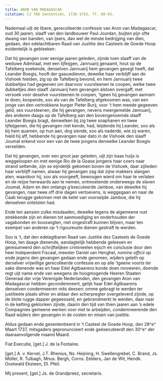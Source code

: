 ```yaml
---
title: ARON VAN MADAGASCAR
citation: CJ 786 Sententiën, 1736-1743, ff. 88-93.
---
```


Nademaal uijt de libere, gerecolleerde confessie van Aron van Madagascar, oud 30 jaaren, slaaff van den landbouwer Paul Jourdan, buijten pijn ofte dwang van banden, van ijsers, dan wel de minste bedrijging van dien, gedaan, den edelachtbaren Raad van Justitie des Casteels de Goede Hoop evidentelijk is gebleeken:

Dat hij gevangen over eenige jaaren geleden, zijnde toen slaaff van de weduwe Admiraal, met een lijfeijgen, Jannuarij genaamt, hout op de Tafelberg soekende, denselven Jannuarij hem gevangen gesegt heeft, dat Leander Boegis, hooft der gaauwdieven, dewelke haar verblijff aan de Vishoek hielden, zig op de Tafelberg bevond, en hem Jannuarij twee dubbeltjes had gegeeven om daarvoor vuursteenen te coopen, welke twee dubbeltjes dien slaaff Jannuarij hem gevangen alstoen overgaff, met versoek voor deselve vuursteenen te coopen, ’tgeen hij gevangen aannam te doen, koopende, soo als van de Tafelberg afgekoomen was, van een jonge van den vertrokkene burger Pieter Burij, voor ’t hem meede gegeeven geld, ses vuursteenen, die hij gevangen, nevens meergemelde Jannuarij, des anderen daags op de Tafelberg aan den bovengenoemde slaaff Leander Boegis bragt, denwelken bij zig twee snaphanen en twee lijfeijgenen, die hij gevangen niet kende, had, leijdende hij Leander, soo als bij hem quamen, op hun aan, dog siende, soo als naderde, wie zij waren, hield hij aff, hebbende hij gevangen naar dato in de Vishoek den slaaff Joumat erkend voor een van de twee jongens denwelke Leander Boegis verselden.

Dat hij gevangen, over een groot jaar geleden, uijt zijn baas huijs is weggeloopen en met eenige Rio de la Goase jongens haar coers naar strand settende, zijn se eijndelijk gekomen boven de Vishoek, daar zijlieden haar verblijff namen, alwaar hij gevangen zag dat zijne makkers slangen aten, waardoor hij, soo als voorgeeft, bewoogen wierd om haar te verlaten en de reijse herwaards aan te nemen, ontmoetende onderweegs de slaven Joumat, Adam en den onlangs g’executeerde Jamboe, van dewelke hij gevangen, naar twee off drie dagen vertoevens, is weggegaan en naar de Caab terugge gekomen met de ketel van voorseijde Jamboe, die hij denselven ontstolen had.

Ende ten aansien zulke misdaaden, dewelke tegens de algemeene rust strekkende zijn en dienen tot aanmoediging en onderhouden der vagabonden en booswigten, niet ongestraft kunnen blijven, maar ten exempel van anderen op ’t rigoureuste dienen gestraft te werden.

Soo is ’t, dat den edelagtbaren Raad van Justitie des Casteels de Goede Hoop, ten daage dienende, aandagtelijk hebbende geleesen en geresumeerd den schrijftelijken crimineelen eijsch en conclusie door den heer Independent Fiscaal, meester Daniel van Henghel, *nomine officii* op ende jegens den gevangen gedaan ende genomen, wijders geleth op derselver vrijwillige gerecolleerde confessie en op alle ’tgeene voorts ter sake dienende was en haar Edel Agtbaarens konde doen moveeren, doende regt uijt name ende van weegens de hoogmogende Heeren Staaten Generaal der vrije Verenigde Nederlanden, den gevangen Aron van Madagascar hebben gecondemneert, gelijk haar Edel Agtbaarens denselven condemneeren mits deesen: omme gebragt te werden ter justitieele plaats alhier en aldaar den scherpregter overgeleverd zijnde, op de blote rugge dapper gegeesseld, en gebrandmerkt te werden, daar naar in de ketting geklonken zijnde, daarin den tijd van thien jaaren aan ’s edele Compagnies gemeene werken voor niet te arbeijden, condemneerende den Raad wijders den gevangen in de costen en misen van justitie.

Aldus gedaan ende gesententieerd in ’t Casteel de Goede Hoop, den 28^e^ Maart 1737, mitsgaders gepronuncieert ende geëxecuteerdt den 30^e^ der daaraanvolgende maand Maard.

Fiat Executie, \[get.\] J. de la Fontaine.

\[get.\] A. v. Kervel, J.T. Rhenius, Ns. Heijning, H. Swellengrebel, C. Brand, Js. Möller, R. Tulbagh, Mnus. Bergh, Corns. Eelders, Jan de Wit, Hendk. Oostwald Eksteen, Dl. Pfeil.

Mij present, \[get.\] Js. de Grandpreez, secretaris.